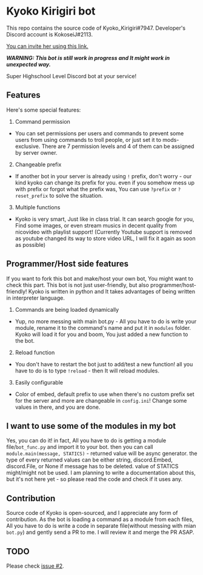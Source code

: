 # Kyoko Kirigiri bot

This repo contains the source code of Kyoko_Kirigiri#7947. Developer's Discord account is KokoseiJ#2113.

[You can invite her using this link.](https://discordapp.com/api/oauth2/authorize?client_id=687805965042712587&scope=bot&permissions=104201280/)

***WARNING: This bot is still work in progress and It might work in unexpected way.***

Super Highschool Level Discord bot at your service!

## Features
Here's some special features:
1. Command permission
 - You can set permissions per users and commands to prevent some users from using commands to troll people, or just set it to mods-exclusive. There are 7 permission levels and 4 of them can be assigned by server owner. 
2. Changeable prefix
 - If another bot in your server is already using `!` prefix, don't worry - our kind kyoko can change its prefix for you. even if you somehow mess up with prefix or forgot what the prefix was, You can use `?prefix` or `?reset_prefix` to solve the situation.
3. Multiple functions
  - Kyoko is very smart, Just like in class trial. It can search google for you, Find some images, or even stream musics in decent quality from nicovideo with playlist support! (Currently Youtube support is removed as youtube changed its way to store video URL, I will fix it again as soon as possible)

## Programmer/Host side features
If you want to fork this bot and make/host your own bot, You might want to check this part. This bot is not just user-friendly, but also programmer/host-friendly! Kyoko is written in python and It takes advantages of being written in interpreter language.
1. Commands are being loaded dynamically
 - Yup, no more messing with main bot.py - All you have to do is write your module, rename it to the command's name and put it in `modules` folder. Kyoko will load it for you and boom, You just added a new function to the bot.
2. Reload function
 - You don't have to restart the bot just to add/test a new function! all you have to do is to type `!reload` - then It will reload modules.
3. Easily configurable
 - Color of embed, default prefix to use when there's no custom prefix set for the server and more are changeable in `config.ini`! Change some values in there, and you are done.

## I want to use some of the modules in my bot
Yes, you can do it! in fact, All you have to do is getting a module file/`bot_func.py` and import it to your bot. then you can call `module.main(message, STATICS)` - returned value will be async generator. the type of every returned values can be either string, discord.Embed, discord.File, or None if message has to be deleted. value of STATICS might/might not be used. I am planning to write a documentation about this, but it's not here yet - so please read the code and check if it uses any.

## Contribution
Source code of Kyoko is open-sourced, and I appreciate any form of contribution. As the bot is loading a command as a module from each files, All you have to do is write a code in separate file(without messing with mian `bot.py`) and gently send a PR to me. I will review it and merge the PR ASAP.

## TODO
Please check [issue #2](https://github.com/KokoseiJ/DiscordBot/issues/2).